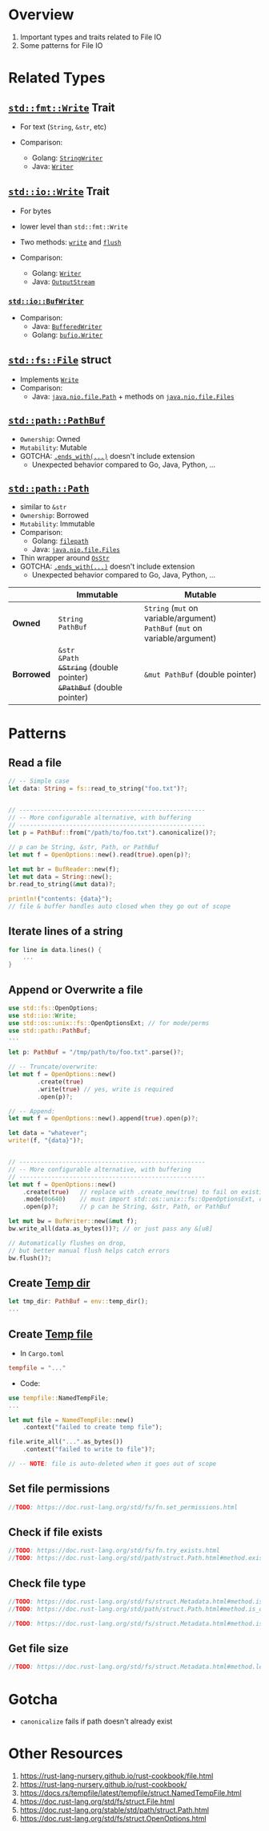 # Overview

1. Important types and traits related to File IO
1. Some patterns for File IO

# Related Types

## [`std::fmt::Write`](https://doc.rust-lang.org/std/fmt/trait.Write.html) Trait
- For text (`String`, `&str`, etc)

- Comparison:
    - Golang: [`StringWriter`](https://pkg.go.dev/io#StringWriter)
    - Java: [`Writer`](https://docs.oracle.com/en/java/javase/17/docs/api/java.base/java/io/Writer.html)

## [`std::io::Write`](https://doc.rust-lang.org/std/io/trait.Write.html) Trait
- For bytes

- lower level than `std::fmt::Write`
- Two methods: [`write`](https://doc.rust-lang.org/std/io/trait.Write.html#tymethod.write) and [`flush`](https://doc.rust-lang.org/std/io/trait.Write.html#tymethod.flush)
- Comparison:
    - Golang: [`Writer`](https://pkg.go.dev/io#Writer)
    - Java: [`OutputStream`](https://docs.oracle.com/en/java/javase/17/docs/api/java.base/java/io/OutputStream.html)

### [`std::io::BufWriter`](https://doc.rust-lang.org/std/io/struct.BufWriter.html)

- Comparison:
    - Java: [`BufferedWriter`](https://docs.oracle.com/en/java/javase/17/docs/api/java.base/java/io/BufferedWriter.html)
    - Golang: [`bufio.Writer`](https://pkg.go.dev/bufio#Writer)

## [`std::fs::File`](https://doc.rust-lang.org/std/fs/struct.File.html) struct

- Implements [`Write`](https://doc.rust-lang.org/std/fs/struct.File.html#impl-Write-for-%26File)
- Comparison:
    - Java: [`java.nio.file.Path`](https://docs.oracle.com/en/java/javase/18/docs/api/java.base/java/nio/file/Path.html) + methods on [`java.nio.file.Files`](https://docs.oracle.com/en/java/javase/18/docs/api/java.base/java/nio/file/Files.html)

## [`std::path::PathBuf`](https://doc.rust-lang.org/stable/std/path/struct.PathBuf.html)

- `Ownership`: Owned
- `Mutability`: Mutable
- GOTCHA: [`.ends_with(...)`](https://doc.rust-lang.org/std/path/struct.Path.html#method.ends_with) doesn't include extension
    - Unexpected behavior compared to Go, Java, Python, ...

## [`std::path::Path`](https://doc.rust-lang.org/stable/std/path/struct.Path.html)

- similar to `&str`
- `Ownership`: Borrowed
- `Mutability`: Immutable
- Comparison:
    - Golang: [`filepath`](https://pkg.go.dev/path/filepath)
    - Java: [`java.nio.file.Files`](https://docs.oracle.com/en/java/javase/17/docs/api/java.base/java/nio/file/Files.html)
- Thin wrapper around [`OsStr`](https://doc.rust-lang.org/std/ffi/struct.OsStr.html)
- GOTCHA: [`.ends_with(...)`](https://doc.rust-lang.org/std/path/struct.Path.html#method.ends_with) doesn't include extension
    - Unexpected behavior compared to Go, Java, Python, ...

|              | Immutable                                                                                    | Mutable                                                                                 |
|--------------|----------------------------------------------------------------------------------------------|-----------------------------------------------------------------------------------------|
| **Owned**    | `String` <br/>`PathBuf` <br/>                                                                | `String` (`mut` on variable/argument) <br/>`PathBuf` (`mut` on variable/argument) <br/> |
| **Borrowed** | `&str` <br/>`&Path` <br/>~~`&String`~~ (double pointer) <br/>~~`&PathBuf`~~ (double pointer) | `&mut PathBuf` (double pointer)                                                         |

# Patterns

## Read a file

```rust
// -- Simple case
let data: String = fs::read_to_string("foo.txt")?;


// ----------------------------------------------------
// -- More configurable alternative, with buffering
// ----------------------------------------------------
let p = PathBuf::from("/path/to/foo.txt").canonicalize()?;

// p can be String, &str, Path, or PathBuf
let mut f = OpenOptions::new().read(true).open(p)?;
  
let mut br = BufReader::new(f);
let mut data = String::new();
br.read_to_string(&mut data)?;

println!("contents: {data}");
// file & buffer handles auto closed when they go out of scope
```

## Iterate lines of a string

```rust
for line in data.lines() {
    ...
}
```

## Append or Overwrite a file

```rust
use std::fs::OpenOptions;
use std::io::Write;
use std::os::unix::fs::OpenOptionsExt; // for mode/perms
use std::path::PathBuf;
...

let p: PathBuf = "/tmp/path/to/foo.txt".parse()?;

// -- Truncate/overwrite:
let mut f = OpenOptions::new()
        .create(true)
        .write(true) // yes, write is required
        .open(p)?; 

// -- Append: 
let mut f = OpenOptions::new().append(true).open(p)?;

let data = "whatever";
write!(f, "{data}")?;


// ----------------------------------------------------
// -- More configurable alternative, with buffering
// ----------------------------------------------------
let mut f = OpenOptions::new()
    .create(true)   // replace with .create_new(true) to fail on existing file
    .mode(0o640)    // must import std::os::unix::fs::OpenOptionsExt, only applied if created    
    .open(p)?;      // p can be String, &str, Path, or PathBuf

let mut bw = BufWriter::new(&mut f);
bw.write_all(data.as_bytes())?; // or just pass any &[u8]

// Automatically flushes on drop,
// but better manual flush helps catch errors
bw.flush()?; 
```

## Create [Temp dir](https://doc.rust-lang.org/std/env/fn.temp_dir.html)

```rust
let tmp_dir: PathBuf = env::temp_dir();
...
```

## Create [Temp file](https://docs.rs/tempfile/latest/tempfile/)
- In `Cargo.toml`
```toml
tempfile = "..."
```
- Code:
```rust
use tempfile::NamedTempFile;
...

let mut file = NamedTempFile::new()
    .context("failed to create temp file");

file.write_all("...".as_bytes())
    .context("failed to write to file")?;

// -- NOTE: file is auto-deleted when it goes out of scope
```

## Set file permissions

```rust
//TODO: https://doc.rust-lang.org/std/fs/fn.set_permissions.html
```

## Check if file exists

```rust
//TODO: https://doc.rust-lang.org/std/fs/fn.try_exists.html
//TODO: https://doc.rust-lang.org/std/path/struct.Path.html#method.exists
``` 

## Check file type

```rust
//TODO: https://doc.rust-lang.org/std/fs/struct.Metadata.html#method.is_dir
//TODO: https://doc.rust-lang.org/std/path/struct.Path.html#method.is_dir

//TODO: https://doc.rust-lang.org/std/fs/struct.Metadata.html#method.is_file
```

## Get file size

```rust
//TODO: https://doc.rust-lang.org/std/fs/struct.Metadata.html#method.len
```

# Gotcha

- `canonicalize` fails if path doesn't already exist

# Other Resources

1. https://rust-lang-nursery.github.io/rust-cookbook/file.html
1. https://rust-lang-nursery.github.io/rust-cookbook/
1. https://docs.rs/tempfile/latest/tempfile/struct.NamedTempFile.html
1. https://doc.rust-lang.org/std/fs/struct.File.html
1. https://doc.rust-lang.org/stable/std/path/struct.Path.html
1. https://doc.rust-lang.org/std/fs/struct.OpenOptions.html
